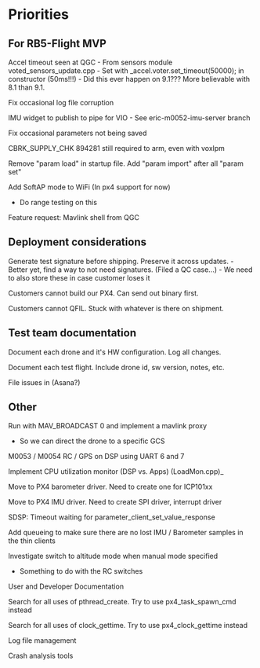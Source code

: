 
# Priorities

## For RB5-Flight MVP

Accel timeout seen at QGC
    - From sensors module voted_sensors_update.cpp
    - Set with _accel.voter.set_timeout(50000); in constructor (50ms!!!)
    - Did this ever happen on 9.1??? More believable with 8.1 than 9.1.

Fix occasional log file corruption

IMU widget to publish to pipe for VIO - See eric-m0052-imu-server branch

Fix occasional parameters not being saved

CBRK_SUPPLY_CHK 894281 still required to arm, even with voxlpm

Remove "param load" in startup file. Add "param import" after all "param set"

Add SoftAP mode to WiFi (In px4 support for now)
- Do range testing on this

Feature request: Mavlink shell from QGC

## Deployment considerations

Generate test signature before shipping. Preserve it across updates.
    - Better yet, find a way to not need signatures. (Filed a QC case...)
    - We need to also store these in case customer loses it

Customers cannot build our PX4. Can send out binary first.

Customers cannot QFIL. Stuck with whatever is there on shipment.

## Test team documentation

Document each drone and it's HW configuration. Log all changes.

Document each test flight. Include drone id, sw version, notes, etc.

File issues in (Asana?)

## Other

Run with MAV_BROADCAST 0 and implement a mavlink proxy
   * So we can direct the drone to a specific GCS

M0053 / M0054 RC / GPS on DSP using UART 6 and 7

Implement CPU utilization monitor (DSP vs. Apps) (LoadMon.cpp)_

Move to PX4 barometer driver. Need to create one for ICP101xx

Move to PX4 IMU driver. Need to create SPI driver, interrupt driver

SDSP: Timeout waiting for parameter_client_set_value_response

Add queueing to make sure there are no lost IMU / Barometer samples in the thin clients

Investigate switch to altitude mode when manual mode specified
- Something to do with the RC switches

User and Developer Documentation

Search for all uses of pthread_create. Try to use px4_task_spawn_cmd instead

Search for all uses of clock_gettime. Try to use px4_clock_gettime instead

Log file management

Crash analysis tools
